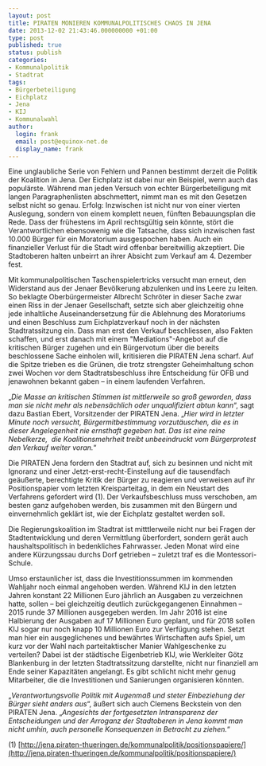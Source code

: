 ```yaml
---
layout: post
title: PIRATEN MONIEREN KOMMUNALPOLITISCHES CHAOS IN JENA
date: 2013-12-02 21:43:46.000000000 +01:00
type: post
published: true
status: publish
categories:
- Kommunalpolitik
- Stadtrat
tags:
- Bürgerbeteiligung
- Eichplatz
- Jena
- KIJ
- Kommunalwahl
author:
  login: frank
  email: post@equinox-net.de
  display_name: frank
---
```

Eine unglaubliche Serie von Fehlern und Pannen bestimmt derzeit die Politik der Koalition in Jena. Der Eichplatz ist dabei nur ein Beispiel, wenn auch das populärste. Während man jeden Versuch von echter Bürgerbeteiligung mit langen Paragraphenlisten abschmettert, nimmt man es mit den Gesetzen selbst nicht so genau. Erfolg: Inzwischen ist nicht nur von einer vierten Auslegung, sondern von einem komplett neuen, fünften Bebauungsplan die Rede. Dass der frühestens im April rechtsgültig sein könnte, stört die Verantwortlichen ebensowenig wie die Tatsache, dass sich inzwischen fast 10.000 Bürger für ein Moratorium ausgespochen haben. Auch ein finanzieller Verlust für die Stadt wird offenbar bereitwillig akzeptiert. Die Stadtoberen halten unbeirrt an ihrer Absicht zum Verkauf am 4. Dezember fest.

Mit kommunalpolitischen Taschenspielertricks versucht man erneut, den Widerstand aus der Jenaer Bevölkerung abzulenken und ins Leere zu leiten. So beklagte Oberbürgermeister Albrecht Schröter in dieser Sache zwar einen Riss in der Jenaer Gesellschaft, setzte sich aber gleichzeitig ohne jede inhaltliche Auseinandersetzung für die Ablehnung des Moratoriums und einen Beschluss zum Eichplatzverkauf noch in der nächsten Stadtratssitzung ein. Dass man erst den Verkauf beschliessen, also Fakten schaffen, und erst danach mit einem "Mediations"-Angebot auf die kritischen Bürger zugehen und ein Bürgervotum über die bereits beschlossene Sache einholen will, kritisieren die PIRATEN Jena scharf. Auf die Spitze trieben es die Grünen, die trotz strengster Geheimhaltung schon zwei Wochen vor dem Stadtratsbeschluss ihre Entscheidung für OFB und jenawohnen bekannt gaben – in einem laufenden Verfahren.

&bdquo;_Die Masse an kritischen Stimmen ist mittlerweile so groß geworden, dass man sie nicht mehr als nebensächlich oder unqualifiziert abtun kann_&ldquo;, sagt dazu Bastian Ebert, Vorsitzender der PIRATEN Jena. &bdquo;_Hier wird in letzter Minute noch versucht, Bürgermitbestimmung vorzutäuschen, die es in dieser Angelegenheit nie ernsthaft gegeben hat. Das ist eine reine Nebelkerze,  die Koalitionsmehrheit treibt unbeeindruckt vom Bürgerprotest den Verkauf weiter voran._&ldquo;

Die PIRATEN Jena fordern den Stadtrat auf, sich zu besinnen und nicht mit Ignoranz und einer Jetzt-erst-recht-Einstellung auf die tausendfach geäußerte, berechtigte Kritik der Bürger zu reagieren und verweisen auf ihr Positionspapier vom letzten Kreisparteitag, in dem ein Neustart des Verfahrens gefordert wird (1). Der Verkaufsbeschluss muss verschoben, am besten ganz aufgehoben werden, bis zusammen mit den Bürgern und einvernehmlich geklärt ist, wie der Eichplatz gestaltet werden soll.

Die Regierungskoalition im Stadtrat ist mitttlerweile nicht nur bei Fragen der Stadtentwicklung und deren Vermittlung überfordert, sondern gerät auch haushaltspolitisch in bedenkliches Fahrwasser. Jeden Monat wird eine andere Kürzungssau durchs Dorf getrieben – zuletzt traf es die Montessori-Schule.

Umso erstaunlicher ist, dass die Investitionssummen im kommenden Wahljahr noch einmal angehoben werden. Während KIJ in den letzten Jahren konstant 22 Millionen Euro jährlich an Ausgaben zu verzeichnen hatte, sollen – bei gleichzeitig deutlich zurückgegangenen Einnahmen – 2015 runde 37 Millionen ausgegeben werden. Im Jahr 2016 ist eine Halbierung der Ausgaben auf 17 Millionen Euro geplant, und für 2018 sollen KIJ sogar nur noch knapp 10 Millionen Euro zur Verfügung stehen. Setzt man hier ein ausgeglichenes und bewährtes Wirtschaften aufs Spiel, um kurz vor der Wahl nach parteitaktischer Manier Wahlgeschenke zu verteilen? Dabei ist der städtische Eigenbetrieb KIJ, wie Werkleiter Götz Blankenburg in der letzten Stadtratssitzung darstellte, nicht nur finanziell am Ende seiner Kapazitäten angelangt. Es gibt schlicht nicht mehr genug Mitarbeiter, die die Investitionen und Sanierungen organisieren könnten.

&bdquo;_Verantwortungsvolle Politik mit Augenmaß und steter Einbeziehung der Bürger sieht anders aus_&ldquo;, äußert sich auch Clemens Beckstein von den PIRATEN Jena. &bdquo;_Angesichts der fortgesetzten Intransparenz der Entscheidungen und der Arroganz der Stadtoberen in Jena kommt man nicht umhin, auch personelle Konsequenzen in Betracht zu ziehen._&ldquo;

(1) [http://jena.piraten-thueringen.de/kommunalpolitik/positionspapiere/](http://jena.piraten-thueringen.de/kommunalpolitik/positionspapiere/)
